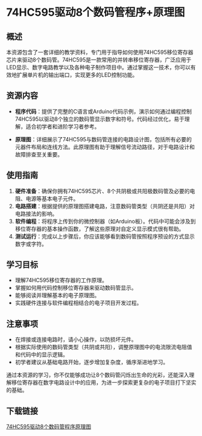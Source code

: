 # 74HC595驱动8个数码管程序+原理图

## 概述

本资源包含了一套详细的教学资料，专门用于指导如何使用74HC595移位寄存器芯片来驱动8个数码管。74HC595是一款常用的并转串移位寄存器，广泛应用于LED显示、数字电路教学以及各种电子制作项目中。通过掌握这一技术，你可以有效地扩展单片机的输出端口，实现更多的LED控制功能。

## 资源内容

- **程序代码**：提供了完整的C语言或Arduino代码示例，演示如何通过编程控制74HC595以驱动8个独立的数码管显示数字和符号。代码经过优化，易于理解，适合初学者和进阶学习者参考。
  
- **原理图**：详细展示了74HC595与数码管连接的电路设计图，包括所有必要的元器件布局和连线方法。此原理图有助于理解信号流动路径，对于电路设计和故障排查至关重要。

## 使用指南

1. **硬件准备**：确保你拥有74HC595芯片、8个共阴极或共阳极数码管及必要的电阻、电源等基本电子元件。
2. **电路搭建**：根据提供的原理图搭建电路，注意数码管类型（共阴还是共阳）对电路接法的影响。
3. **软件编程**：将程序上传到你的微控制器（如Arduino板）。代码中可能会涉及到移位寄存器的基本操作函数，了解这些原理对自定义显示模式很有帮助。
4. **测试运行**：完成以上步骤后，你应该能够看到数码管按照程序预设的方式显示数字或字符。

## 学习目标

- 理解74HC595移位寄存器的工作原理。
- 掌握如何用代码控制移位寄存器来驱动数码管显示。
- 能够阅读并理解基本的电子原理图。
- 实践硬件连接与软件编程相结合的电子项目开发过程。

## 注意事项

- 在焊接或连接电路时，请小心操作，以防损坏元件。
- 根据实际使用的数码管类型（共阴或共阳），调整原理图中的电流限流电阻值和代码中的显示逻辑。
- 初学者建议从基础电路开始，逐步增加复杂度，循序渐进地学习。

通过本资源的学习，你不仅能够成功让8个数码管闪烁出生命的光彩，还能深入理解移位寄存器在数字电路设计中的应用，为进一步探索更复杂的电子项目打下坚实的基础。

## 下载链接

[74HC595驱动8个数码管程序原理图](https://pan.quark.cn/s/7e7a57b96e9d)